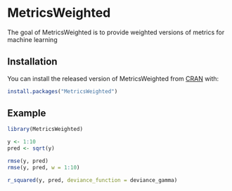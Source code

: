 # MetricsWeighted

The goal of MetricsWeighted is to provide weighted versions of metrics for machine learning

## Installation

You can install the released version of MetricsWeighted from [CRAN](https://CRAN.R-project.org) with:

``` r
install.packages("MetricsWeighted")
```

## Example

``` r
library(MetricsWeighted)

y <- 1:10
pred <- sqrt(y)

rmse(y, pred)
rmse(y, pred, w = 1:10)

r_squared(y, pred, deviance_function = deviance_gamma)
```

